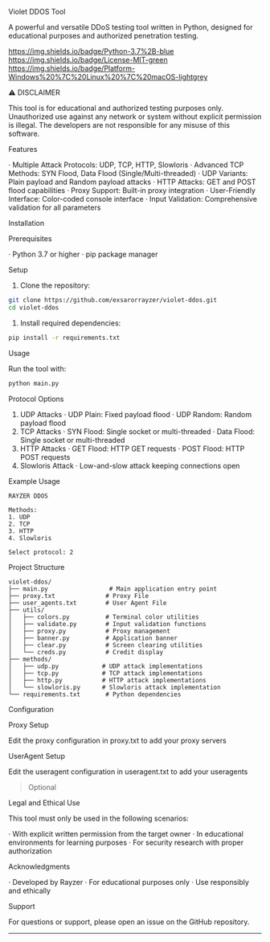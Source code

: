 Violet DDOS Tool

A powerful and versatile DDoS testing tool written in Python, designed for educational purposes and authorized penetration testing.

https://img.shields.io/badge/Python-3.7%2B-blue
https://img.shields.io/badge/License-MIT-green
https://img.shields.io/badge/Platform-Windows%20%7C%20Linux%20%7C%20macOS-lightgrey

⚠️ DISCLAIMER

This tool is for educational and authorized testing purposes only. Unauthorized use against any network or system without explicit permission is illegal. The developers are not responsible for any misuse of this software.

Features

· Multiple Attack Protocols: UDP, TCP, HTTP, Slowloris
· Advanced TCP Methods: SYN Flood, Data Flood (Single/Multi-threaded)
· UDP Variants: Plain payload and Random payload attacks
· HTTP Attacks: GET and POST flood capabilities
· Proxy Support: Built-in proxy integration
· User-Friendly Interface: Color-coded console interface
· Input Validation: Comprehensive validation for all parameters

Installation

Prerequisites

· Python 3.7 or higher
· pip package manager

Setup

1. Clone the repository:

```bash
git clone https://github.com/exsarorrayzer/violet-ddos.git
cd violet-ddos
```

1. Install required dependencies:

```bash
pip install -r requirements.txt
```

Usage

Run the tool with:

```bash
python main.py
```

Protocol Options

1. UDP Attacks
   · UDP Plain: Fixed payload flood
   · UDP Random: Random payload flood
2. TCP Attacks
   · SYN Flood: Single socket or multi-threaded
   · Data Flood: Single socket or multi-threaded
3. HTTP Attacks
   · GET Flood: HTTP GET requests
   · POST Flood: HTTP POST requests
4. Slowloris Attack
   · Low-and-slow attack keeping connections open

Example Usage

```
RAYZER DDOS

Methods:
1. UDP
2. TCP
3. HTTP
4. Slowloris

Select protocol: 2
```

Project Structure

```
violet-ddos/
├── main.py                 # Main application entry point
├── proxy.txt              # Proxy File
├── user_agents.txt        # User Agent File
├── utils/
│   ├── colors.py          # Terminal color utilities
│   ├── validate.py        # Input validation functions
│   ├── proxy.py           # Proxy management
│   ├── banner.py          # Application banner
│   ├── clear.py           # Screen clearing utilities
│   └── creds.py           # Credit display
├── methods/
│   ├── udp.py            # UDP attack implementations
│   ├── tcp.py            # TCP attack implementations
│   ├── http.py           # HTTP attack implementations
│   └── slowloris.py      # Slowloris attack implementation
└── requirements.txt       # Python dependencies
```

Configuration

Proxy Setup

Edit the proxy configuration in proxy.txt to add your proxy servers

UserAgent Setup

Edit the useragent configuration in useragent.txt to add your useragents


> Optional


Legal and Ethical Use

This tool must only be used in the following scenarios:

· With explicit written permission from the target owner
· In educational environments for learning purposes
· For security research with proper authorization

Acknowledgments

· Developed by Rayzer
· For educational purposes only
· Use responsibly and ethically

Support

For questions or support, please open an issue on the GitHub repository.

---

